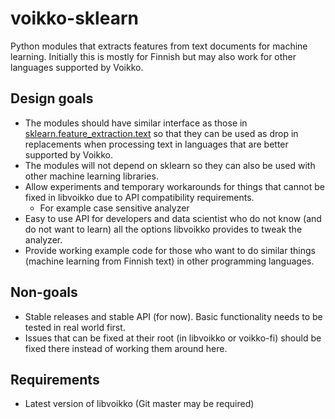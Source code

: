 # voikko-sklearn

Python modules that extracts features from text documents for machine learning. Initially this is mostly for Finnish but may also
work for other languages supported by Voikko.

## Design goals

* The modules should have similar interface as those in
[sklearn.feature_extraction.text](https://scikit-learn.org/stable/modules/classes.html#module-sklearn.feature_extraction.text)
so that they can be used as drop in replacements when processing text in languages that are better supported by Voikko.
* The modules will not depend on sklearn so they can also be used with other machine learning libraries.
* Allow experiments and temporary workarounds for things that cannot be fixed in libvoikko due to API compatibility requirements.
  * For example case sensitive analyzer
* Easy to use API for developers and data scientist who do not know (and do not want to learn) all the options libvoikko provides
to tweak the analyzer.
* Provide working example code for those who want to do similar things (machine learning from Finnish text) in other programming languages.

## Non-goals

* Stable releases and stable API (for now). Basic functionality needs to be tested in real world first.
* Issues that can be fixed at their root (in libvoikko or voikko-fi) should be fixed there instead of working them around here.

## Requirements

* Latest version of libvoikko (Git master may be required)
